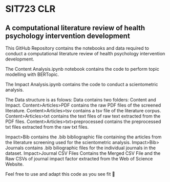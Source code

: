 # SIT723 CLR
## A computational literature review of health psychology intervention development

This GitHub Repository contains the notebooks and data required to conduct a computational literature review of health psychology intervention development. 

The Content Analysis.ipynb notebook contains the code to perform topic modelling with BERTopic. 

The Impact Analysis.ipynb contains the code to conduct a scientometric analysis. 

The Data structure is as folows:
Data contains two folders: Content and Impact. 
Content>Articles>PDF contains the raw PDF files of the screened literature. Content>Articles>tsv contains a tsv file of the literature corpus. 
Content>Articles>txt contains the text files of raw text extracted from the PDF files. 
Content>Articles>txt>preprocessed contains the preprocessed txt files extracted from the raw txt files.

Impact>Bib contains the .bib bibliographic file containing the articles from the literature screening used for the scientometric analysis.
Impact>Bib> Journals contains .bib biliographic files for the individual journals in the dataset.
Impact>Journal CSV Files Contains the Merged CSV File and the Raw CSVs of journal impact factor extracted from the Web of Science Website.

Feel free to use and adapt this code as you see fit 🤙
